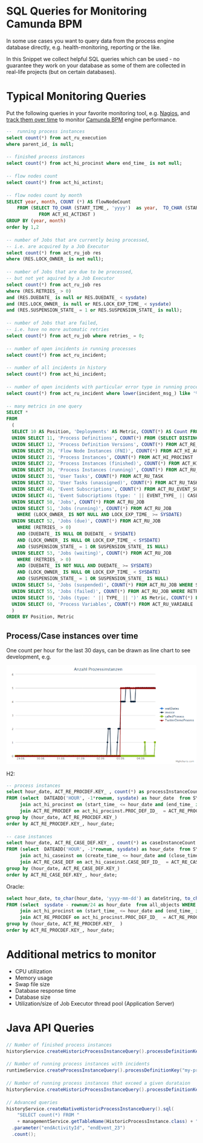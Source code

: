 # SQL Queries for Monitoring Camunda BPM

In some use cases you want to query data from the process engine database directly, e.g. health-monitoring, reporting or the like.

In this Snippet we collect helpful SQL queries which can be used - no guarantee they work on your database as some of them are collected in real-life projects (but on certain databases).

# Typical Monitoring Queries

Put the following queries in your favorite monitoring tool, e.g. [Nagios](http://omdistro.org/),
and [track them over time](http://docs.pnp4nagios.org/pnp-0.6/gallery/start)
to monitor [Camunda BPM](http://camunda.org) engine performance.


```sql
--  running process instances
select count(*) from act_ru_execution
where parent_id_ is null;

-- finished process instances
select count(*) from act_hi_procinst where end_time_ is not null;

-- flow nodes count
select count(*) from act_hi_actinst;

-- flow nodes count by month
SELECT year, month, COUNT (*) AS flowNodeCount
    FROM (SELECT TO_CHAR (START_TIME_, 'yyyy')  as year,  TO_CHAR (START_TIME_, 'mm')AS month
            FROM ACT_HI_ACTINST )
GROUP BY (year, month)
order by 1,2

-- number of Jobs that are currently being processed,
-- i.e. are acquired by a Job Executor
select count(*) from act_ru_job res
where (RES.LOCK_OWNER_ is not null);

-- number of Jobs that are due to be processed,
-- but not yet aquired by a Job Executor
select count(*) from act_ru_job res
where (RES.RETRIES_ > 0)
and (RES.DUEDATE_ is null or RES.DUEDATE_ < sysdate)
and (RES.LOCK_OWNER_ is null or RES.LOCK_EXP_TIME_ < sysdate)
and (RES.SUSPENSION_STATE_ = 1 or RES.SUSPENSION_STATE_ is null);

-- number of Jobs that are failed,
-- i.e. have no more automatic retries
select count(*) from act_ru_job where retries_ = 0;

-- number of open incidents in running processes
select count(*) from act_ru_incident;

-- number of all incidents in history
select count(*) from act_hi_incident;

-- number of open incidents with particular error type in running processes
select count(*) from act_ru_incident where lower(incident_msg_) like '%api.twitter.com%';

-- many metrics in one query
SELECT *
FROM
  (
  SELECT 10 AS Position, 'Deployments' AS Metric, COUNT(*) AS Count FROM ACT_RE_DEPLOYMENT
  UNION SELECT 11, 'Process Definitions', COUNT(*) FROM (SELECT DISTINCT KEY_ FROM ACT_RE_PROCDEF)
  UNION SELECT 12, 'Process Definition Versions', COUNT(*) FROM ACT_RE_PROCDEF
  UNION SELECT 20, 'Flow Node Instances (FNI)', COUNT(*) FROM ACT_HI_ACTINST
  UNION SELECT 21, 'Process Instances', COUNT(*) FROM ACT_HI_PROCINST
  UNION SELECT 22, 'Process Instances (finished)', COUNT(*) FROM ACT_HI_PROCINST WHERE END_TIME_ IS NOT NULL
  UNION SELECT 30, 'Process Instances (running)', COUNT(*) FROM ACT_RU_EXECUTION WHERE PARENT_ID_ IS NULL
  UNION SELECT 31, 'User Tasks', COUNT(*) FROM ACT_RU_TASK
  UNION SELECT 32, 'User Tasks (unassigned)', COUNT(*) FROM ACT_RU_TASK WHERE ASSIGNEE_ IS NULL
  UNION SELECT 40, 'Event Subscriptions', COUNT(*) FROM ACT_RU_EVENT_SUBSCR
  UNION SELECT 41, 'Event Subscriptions (type: ' || EVENT_TYPE_ || CASEWHEN (PROC_INST_ID_ IS NULL, ' start', 'intermediate') || ')' AS Metric, COUNT(*) FROM ACT_RU_EVENT_SUBSCR GROUP BY Metric
  UNION SELECT 50, 'Jobs', COUNT(*) FROM ACT_RU_JOB
  UNION SELECT 51, 'Jobs (running)', COUNT(*) FROM ACT_RU_JOB
    WHERE (LOCK_OWNER_ IS NOT NULL AND LOCK_EXP_TIME_ >= SYSDATE)
  UNION SELECT 52, 'Jobs (due)', COUNT(*) FROM ACT_RU_JOB
    WHERE (RETRIES_ > 0)
    AND (DUEDATE_ IS NULL OR DUEDATE_ < SYSDATE)
    AND (LOCK_OWNER_ IS NULL OR LOCK_EXP_TIME_ < SYSDATE)
    AND (SUSPENSION_STATE_ = 1 OR SUSPENSION_STATE_ IS NULL)
  UNION SELECT 53, 'Jobs (waiting)', COUNT(*) FROM ACT_RU_JOB
    WHERE (RETRIES_ > 0)
    AND (DUEDATE_ IS NOT NULL AND DUEDATE_ >= SYSDATE)
    AND (LOCK_OWNER_ IS NULL OR LOCK_EXP_TIME_ < SYSDATE)
    AND (SUSPENSION_STATE_ = 1 OR SUSPENSION_STATE_ IS NULL)
  UNION SELECT 54, 'Jobs (suspended)', COUNT(*) FROM ACT_RU_JOB WHERE SUSPENSION_STATE_ = 2
  UNION SELECT 55, 'Jobs (failed)', COUNT(*) FROM ACT_RU_JOB WHERE RETRIES_ = 0
  UNION SELECT 59, 'Jobs (type: ' || TYPE_ || ')' AS Metric, COUNT(*) FROM ACT_RU_JOB GROUP BY Metric
  UNION SELECT 60, 'Process Variables', COUNT(*) FROM ACT_RU_VARIABLE
  )
ORDER BY Position, Metric
```

## Process/Case instances over time

One count per hour for the last 30 days, can be drawn as line chart to see development, e.g.

![Line Chart][1]

H2:
```sql
-- process instances
select hour_date, ACT_RE_PROCDEF.KEY_ , count(*) as processInstanceCount
FROM (select  DATEADD('HOUR', -1*rownum, sysdate) as hour_date  from SYSTEM_RANGE(1, 168))
     join act_hi_procinst on (start_time_ <= hour_date and (end_time_ is null OR end_time_ > hour_date))
     join ACT_RE_PROCDEF on act_hi_procinst.PROC_DEF_ID_  = ACT_RE_PROCDEF.ID_
group by (hour_date, ACT_RE_PROCDEF.KEY_)
order by ACT_RE_PROCDEF.KEY_, hour_date;

-- case instances
select hour_date, ACT_RE_CASE_DEF.KEY_ , count(*) as caseInstanceCount
FROM (select  DATEADD('HOUR', -1*rownum, sysdate) as hour_date  from SYSTEM_RANGE(1, 168))
     join act_hi_caseinst on (create_time_ <= hour_date and (close_time_ is null OR close_time_ > hour_date))
     join ACT_RE_CASE_DEF on act_hi_caseinst.CASE_DEF_ID_  = ACT_RE_CASE_DEF.ID_
group by (hour_date, ACT_RE_CASE_DEF.KEY_)
order by ACT_RE_CASE_DEF.KEY_, hour_date;
```

Oracle: 
```sql
select hour_date, to_char(hour_date, 'yyyy-mm-dd') as dateString, to_char(hour_date, 'hh24') as hourString, ACT_RE_PROCDEF.KEY_ , count(*) as processInstanceCount
FROM (select  sysdate - rownum/24 as hour_date  from all_objects WHERE rownum < 169)
     join act_hi_procinst on (start_time_ <= hour_date and (end_time_ is null OR end_time_ > hour_date))
     join ACT_RE_PROCDEF on act_hi_procinst.PROC_DEF_ID_  = ACT_RE_PROCDEF.ID_
group by (hour_date, ACT_RE_PROCDEF.KEY_  )
order by ACT_RE_PROCDEF.KEY_, hour_date;
```


# Additional metrics to monitor

- CPU utilization
- Memory usage
- Swap file size
- Database response time
- Database size
- Utilization/size of Job Executor thread pool (Application Server)

[1]: instancesOverTime.png

# Java API Queries

```java
// Number of finished process instances
historyService.createHistoricProcessInstanceQuery().processDefinitionKey("my-process").finished().count();

// Number of running process instances with incidents
runtimeService.createProcessInstanceQuery().processDefinitionKey("my-process").incidentMessageLike("%").active().count();

// Number of running process instances that exceed a given durataion
historyService.createHistoricProcessInstanceQuery().processDefinitionKey("my-process").unfinished().startedBefore(new Date()).count();

// Advanced queries
historyService.createNativeHistoricProcessInstanceQuery().sql(
    "SELECT count(*) FROM "
    + managementService.getTableName(HistoricProcessInstance.class) + " WHERE END_ACT_ID_ = #{endActivityId}")
  .parameter("endActivityId", "endEvent_23")
  .count();
```
